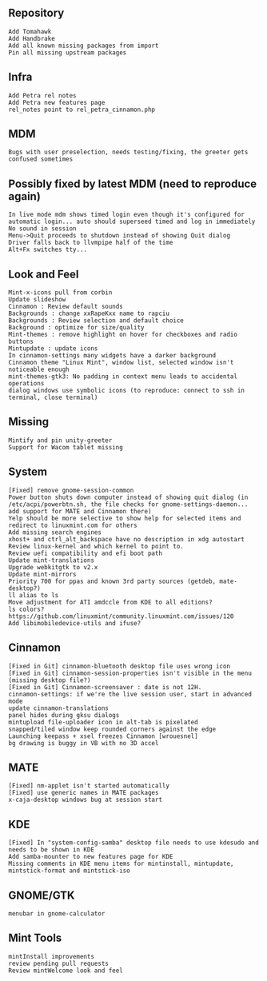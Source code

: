 Repository
----------
	Add Tomahawk
	Add Handbrake
	Add all known missing packages from import
	Pin all missing upstream packages
	
Infra	
-----
	Add Petra rel notes
	Add Petra new features page
	rel_notes point to rel_petra_cinnamon.php
	
MDM
---	
	Bugs with user preselection, needs testing/fixing, the greeter gets confused sometimes

Possibly fixed by latest MDM (need to reproduce again)
-------------------------------------------------------
	In live mode mdm shows timed login even though it's configured for automatic login... auto should superseed timed and log in immediately
	No sound in session
	Menu->Quit proceeds to shutdown instead of showing Quit dialog
	Driver falls back to llvmpipe half of the time
	Alt+Fx switches tty...	
	
Look and Feel
-------------	
	Mint-x-icons pull from corbin
	Update slideshow
	Cinnamon : Review default sounds
	Backgrounds : change xxRapeKxx name to rapciu
	Backgrounds : Review selection and default choice
	Background : optimize for size/quality
	Mint-themes : remove highlight on hover for checkboxes and radio buttons
	Mintupdate : update icons
	In cinnamon-settings many widgets have a darker background
	Cinnamon theme "Linux Mint", window list, selected window isn't noticeable enough   
	mint-themes-gtk3: No padding in context menu leads to accidental operations     
	dialog windows use symbolic icons (to reproduce: connect to ssh in terminal, close terminal)
	
Missing
-------
	Mintify and pin unity-greeter
	Support for Wacom tablet missing	
	
System
------	
	[Fixed] remove gnome-session-common
	Power button shuts down computer instead of showing quit dialog (in /etc/acpi/powerbtn.sh, the file checks for gnome-settings-daemon... add support for MATE and Cinnamon there)
	Yelp should be more selective to show help for selected items and redirect to linuxmint.com for others
	Add missing search engines
	xhost+ and ctrl_alt_backspace have no description in xdg autostart
	Review linux-kernel and which kernel to point to.
	Review uefi compatibility and efi boot path
	Update mint-translations
	Upgrade webkitgtk to v2.x
	Update mint-mirrors
	Priority 700 for ppas and known 3rd party sources (getdeb, mate-desktop?)
	ll alias to ls
	Move adjustment for ATI amdccle from KDE to all editions?
	ls colors? https://github.com/linuxmint/community.linuxmint.com/issues/120
	Add libimobiledevice-utils and ifuse?	
	
Cinnamon
--------
	[Fixed in Git] cinnamon-bluetooth desktop file uses wrong icon
	[Fixed in Git] cinnamon-session-properties isn't visible in the menu (missing desktop file?)
	[Fixed in Git] Cinnamon-screensaver : date is not 12H.
	cinnamon-settings: if we're the live session user, start in advanced mode	
	update cinnamon-translations
	panel hides during gksu dialogs
	mintupload file-uploader icon in alt-tab is pixelated
	snapped/tiled window keep rounded corners against the edge
	Launching keepass + xsel freezes Cinnamon [wrouesnel]	
	bg drawing is buggy in VB with no 3D accel
	
MATE
----
	[Fixed] nm-applet isn't started automatically
	[Fixed] use generic names in MATE packages
	x-caja-desktop windows bug at session start	

KDE
---
	[Fixed] In "system-config-samba" desktop file needs to use kdesudo and needs to be shown in KDE
	Add samba-mounter to new features page for KDE
	Missing comments in KDE menu items for mintinstall, mintupdate, mintstick-format and mintstick-iso
	
GNOME/GTK
---------
	menubar in gnome-calculator
	
Mint Tools
----------
	mintInstall improvements
	review pending pull requests
	Review mintWelcome look and feel
	